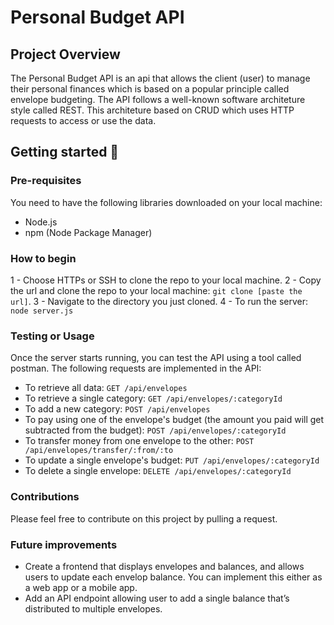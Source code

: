 # Personal Budget API

## Project Overview
The Personal Budget API is an api that allows the client (user) to manage their personal finances which is based on a popular principle called envelope budgeting. The API follows a well-known software architeture
style called REST. This architeture based on CRUD which uses HTTP requests to access or use the data.

## Getting started 🚀

### Pre-requisites
You need to have the following libraries downloaded on your local machine:
- Node.js
- npm (Node Package Manager)

### How to begin
1 - Choose HTTPs or SSH to clone the repo to your local machine.
2 - Copy the url and clone the repo to your local machine: `git clone [paste the url]`.
3 - Navigate to the directory you just cloned.
4 - To run the server: `node server.js`

### Testing or Usage
Once the server starts running, you can test the API using a tool called postman. The following requests are implemented in the API:
- To retrieve all data: `GET /api/envelopes`
- To retrieve a single category: `GET /api/envelopes/:categoryId`
- To add a new category: `POST /api/envelopes`
- To pay using one of the envelope's budget (the amount you paid will get subtracted from the budget): `POST /api/envelopes/:categoryId`
- To transfer money from one envelope to the other: `POST /api/envelopes/transfer/:from/:to`
- To update a single envelope's budget: `PUT /api/envelopes/:categoryId`
- To delete a single envelope: `DELETE /api/envelopes/:categoryId`

### Contributions
Please feel free to contribute on this project by pulling a request.

### Future improvements
- Create a frontend that displays envelopes and balances, and allows users to update each envelop balance. You can implement this either as a web app or a mobile app.
- Add an API endpoint allowing user to add a single balance that’s distributed to multiple envelopes.
